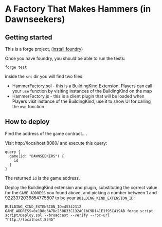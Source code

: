# A Factory That Makes Hammers (in Dawnseekers)

## Getting started

This is a forge project, ([install foundry](https://book.getfoundry.sh/getting-started/installation))

Once you have foundry, you should be able to run the tests:

```
forge test
```

inside the `src` dir you will find two files:

* HammerFactory.sol - this is a BuildingKind Extension, Players can call your `use` function by visiting instances of the BuildingKind on the map
* HammerFactory.js - this is a client plugin that will be loaded when Players visit instance of the BuildingKind, use it to show UI for calling the `use` function

## How to deploy

Find the address of the game contract....

Visit http://localhost:8080/ and execute this query:

```
query {
  game(id: "DAWNSEEKERS") {
    id
  }
}
```

The returned `id` is the game address.

Deploy the BuildingKind extension and plugin, substituting the correct value for the `GAME_ADDRESS` you found above, and picking a number between 1 and 9223372036854775807 to be your `BUILDING_KIND_EXTENSION_ID`:

```
BUILDING_KIND_EXTENSION_ID=45342312 GAME_ADDRESS=0x1D8e3A7Dc250633C192AC1bC9D141E1f95C419AB forge script script/Deploy.sol --broadcast --verify --rpc-url "http://localhost:8545"
```
